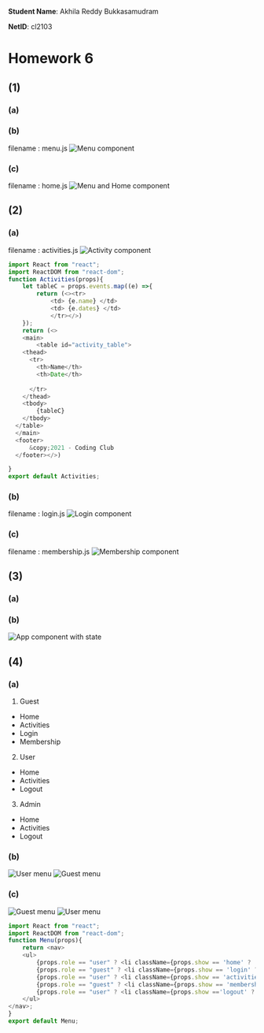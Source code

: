**Student Name**:  Akhila Reddy Bukkasamudram

**NetID**: cl2103

# Homework 6
## (1)
### (a)

### (b)
filename : menu.js
![Menu component](images/image6_1b.png)

### (c)
filename : home.js
![Menu and Home component](images/image6_1c.png)

## (2)
### (a)
filename : activities.js
![Activity component](images/image6_2a.png)
```javascript
import React from "react";
import ReactDOM from "react-dom";
function Activities(props){
    let tableC = props.events.map((e) =>{
        return (<><tr>
            <td> {e.name} </td>
            <td> {e.dates} </td>
            </tr></>)
    });
    return (<>
    <main>
        <table id="activity_table">
    <thead>
      <tr>
        <th>Name</th>
        <th>Date</th>
        
      </tr>
    </thead>
    <tbody>
        {tableC}
    </tbody>          
  </table>
  </main>
  <footer>
      &copy;2021 - Coding Club
  </footer></>)

}
export default Activities;
```
### (b)
filename : login.js
![Login component](images/image6_2b.png)
### (c)
filename : membership.js
![Membership component](images/image6_2c.png)

## (3)
### (a)

### (b)
![App component with state](images/image6_3c.png)

## (4)
### (a)

1. Guest
 * Home
 * Activities
 * Login
 * Membership

2. User
 * Home
 * Activities
 * Logout

3. Admin
 * Home
 * Activities
 * Logout

### (b)
![User menu](images/image6_4bi.png)
![Guest menu](images/image6_4bii.png)

### (c)
![Guest menu](images/image6_4c.png)
![User menu](images/image6_4cii.png)

```javascript
import React from "react";
import ReactDOM from "react-dom";
function Menu(props){
    return <nav>
    <ul>
        {props.role == "user" ? <li className={props.show == 'home' ? 'active' : ''}><a href="./index.html">Home</a></li> : ""}
        {props.role == "guest" ? <li className={props.show == 'login' ? 'active' : ''}><a href="./login.html">Login</a></li> : ""}
        {props.role == "user" ? <li className={props.show == 'activities' ? 'active' : ''}><a href="./club_activities.html">Activities</a></li> : "" }
        {props.role == "guest" ? <li className={props.show == 'membership' ? 'active' : ''}><a href="./application_page.html">Membership</a></li> : ""}
        {props.role == "user" ? <li className={props.show =='logout' ? 'active' : ''}><a>Logout</a></li> : ""}
    </ul>
</nav>;
}
export default Menu;
```
